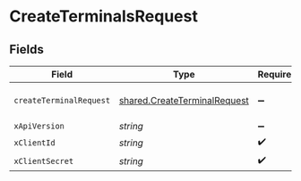 # CreateTerminalsRequest


## Fields

| Field                                                                                                                                  | Type                                                                                                                                   | Required                                                                                                                               | Description                                                                                                                            | Example                                                                                                                                |
| -------------------------------------------------------------------------------------------------------------------------------------- | -------------------------------------------------------------------------------------------------------------------------------------- | -------------------------------------------------------------------------------------------------------------------------------------- | -------------------------------------------------------------------------------------------------------------------------------------- | -------------------------------------------------------------------------------------------------------------------------------------- |
| `createTerminalRequest`                                                                                                                | [shared.CreateTerminalRequest](../../../sdk/models/shared/createterminalrequest.md)                                                    | :heavy_minus_sign:                                                                                                                     | N/A                                                                                                                                    | {"terminal_id":1,"terminal_name":"Jane Doe","terminal_phone_no":9876543210,"terminal_area":"Bangalore","terminal_note":"POS Vertical"} |
| `xApiVersion`                                                                                                                          | *string*                                                                                                                               | :heavy_minus_sign:                                                                                                                     | N/A                                                                                                                                    |                                                                                                                                        |
| `xClientId`                                                                                                                            | *string*                                                                                                                               | :heavy_check_mark:                                                                                                                     | N/A                                                                                                                                    |                                                                                                                                        |
| `xClientSecret`                                                                                                                        | *string*                                                                                                                               | :heavy_check_mark:                                                                                                                     | N/A                                                                                                                                    |                                                                                                                                        |